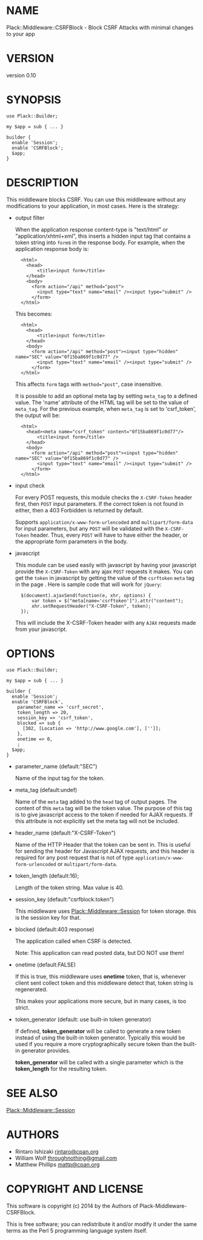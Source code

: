 # NAME

Plack::Middleware::CSRFBlock - Block CSRF Attacks with minimal changes to your app

# VERSION

version 0.10

# SYNOPSIS

    use Plack::Builder;

    my $app = sub { ... }

    builder {
      enable 'Session';
      enable 'CSRFBlock';
      $app;
    }

# DESCRIPTION

This middleware blocks CSRF. You can use this middleware without any modifications
to your application, in most cases. Here is the strategy:

- output filter

    When the application response content-type is "text/html" or
    "application/xhtml+xml", this inserts a hidden input tag that contains a token
    string into `form`s in the response body. For example, when the application
    response body is:

        <html>
          <head>
              <title>input form</title>
          </head>
          <body>
            <form action="/api" method="post">
              <input type="text" name="email" /><input type="submit" />
            </form>
        </html>

    This becomes:

        <html>
          <head>
              <title>input form</title>
          </head>
          <body>
            <form action="/api" method="post"><input type="hidden" name="SEC" value="0f15ba869f1c0d77" />
              <input type="text" name="email" /><input type="submit" />
            </form>
        </html>

    This affects `form` tags with `method="post"`, case insensitive.

    It is possible to add an optional meta tag by setting `meta_tag` to a defined
    value. The 'name' attribute of the HTML tag will be set to the value of
    `meta_tag`. For the previous example, when `meta_tag` is set to
    'csrf\_token', the output will be:

        <html>
          <head><meta name="csrf_token" content="0f15ba869f1c0d77"/>
              <title>input form</title>
          </head>
          <body>
            <form action="/api" method="post"><input type="hidden" name="SEC" value="0f15ba869f1c0d77" />
              <input type="text" name="email" /><input type="submit" />
            </form>
        </html>

- input check

    For every POST requests, this module checks the `X-CSRF-Token` header first,
    then `POST` input parameters. If the correct token is not found in either,
    then a 403 Forbidden is returned by default.

    Supports `application/x-www-form-urlencoded` and `multipart/form-data` for
    input parameters, but any `POST` will be validated with the `X-CSRF-Token`
    header.  Thus, every `POST` will have to have either the header, or the
    appropriate form parameters in the body.

- javascript

    This module can be used easily with javascript by having your javascript
    provide the `X-CSRF-Token` with any ajax `POST` requests it makes.  You can
    get the `token` in javascript by getting the value of the `csrftoken` `meta`
    tag in the page <head>.  Here is sample code that will work for `jQuery`:

        $(document).ajaxSend(function(e, xhr, options) {
            var token = $("meta[name='csrftoken']").attr("content");
            xhr.setRequestHeader("X-CSRF-Token", token);
        });

    This will include the X-CSRF-Token header with any `AJAX` requests made from
    your javascript.

# OPTIONS

    use Plack::Builder;

    my $app = sub { ... }

    builder {
      enable 'Session';
      enable 'CSRFBlock',
        parameter_name => 'csrf_secret',
        token_length => 20,
        session_key => 'csrf_token',
        blocked => sub {
          [302, [Location => 'http://www.google.com'], ['']];
        },
        onetime => 0,
        ;
      $app;
    }

- parameter\_name (default:"SEC")

    Name of the input tag for the token.

- meta\_tag (default:undef)

    Name of the `meta` tag added to the `head` tag of
    output pages.  The content of this `meta` tag will be
    the token value.  The purpose of this tag is to give
    javascript access to the token if needed for AJAX requests.
    If this attribute is not explicitly set the meta tag will not
    be included.

- header\_name (default:"X-CSRF-Token")

    Name of the HTTP Header that the token can be sent in.
    This is useful for sending the header for Javascript AJAX requests,
    and this header is required for any post request that is not
    of type `application/x-www-form-urlencoded` or `multipart/form-data`.

- token\_length (default:16);

    Length of the token string. Max value is 40.

- session\_key (default:"csrfblock.token")

    This middleware uses [Plack::Middleware::Session](http://search.cpan.org/perldoc?Plack::Middleware::Session) for token storage. this is
    the session key for that.

- blocked (default:403 response)

    The application called when CSRF is detected.

    Note: This application can read posted data, but DO NOT use them!

- onetime (default:FALSE)

    If this is true, this middleware uses __onetime__ token, that is, whenever
    client sent collect token and this middleware detect that, token string is
    regenerated.

    This makes your applications more secure, but in many cases, is too strict.

- token\_generator (default: use built-in token generator)

    If defined, __token_generator__ will be called to generate a new token
    instead of using the built-in token generator. Typically this would be
    used if you require a more cryptographically secure token than the built-in
    generator provides.

    __token_generator__ will be called with a single parameter which is the
    __token_length__ for the resulting token.

# SEE ALSO

[Plack::Middleware::Session](http://search.cpan.org/perldoc?Plack::Middleware::Session)

# AUTHORS

- Rintaro Ishizaki <rintaro@cpan.org>
- William Wolf <throughnothing@gmail.com>
- Matthew Phillips <mattp@cpan.org>

# COPYRIGHT AND LICENSE

This software is copyright (c) 2014 by the Authors of Plack-Middleware-CSRFBlock.

This is free software; you can redistribute it and/or modify it under
the same terms as the Perl 5 programming language system itself.
